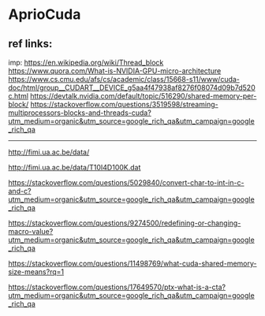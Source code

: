 # AprioCuda

ref links:
--------------------
imp: 
https://en.wikipedia.org/wiki/Thread_block
https://www.quora.com/What-is-NVIDIA-GPU-micro-architecture
https://www.cs.cmu.edu/afs/cs/academic/class/15668-s11/www/cuda-doc/html/group__CUDART__DEVICE_g5aa4f47938af8276f08074d09b7d520c.html
https://devtalk.nvidia.com/default/topic/516290/shared-memory-per-block/
https://stackoverflow.com/questions/3519598/streaming-multiprocessors-blocks-and-threads-cuda?utm_medium=organic&utm_source=google_rich_qa&utm_campaign=google_rich_qa

----------------------

http://fimi.ua.ac.be/data/

http://fimi.ua.ac.be/data/T10I4D100K.dat

https://stackoverflow.com/questions/5029840/convert-char-to-int-in-c-and-c?utm_medium=organic&utm_source=google_rich_qa&utm_campaign=google_rich_qa

https://stackoverflow.com/questions/9274500/redefining-or-changing-macro-value?utm_medium=organic&utm_source=google_rich_qa&utm_campaign=google_rich_qa

https://stackoverflow.com/questions/11498769/what-cuda-shared-memory-size-means?rq=1

https://stackoverflow.com/questions/17649570/ptx-what-is-a-cta?utm_medium=organic&utm_source=google_rich_qa&utm_campaign=google_rich_qa
